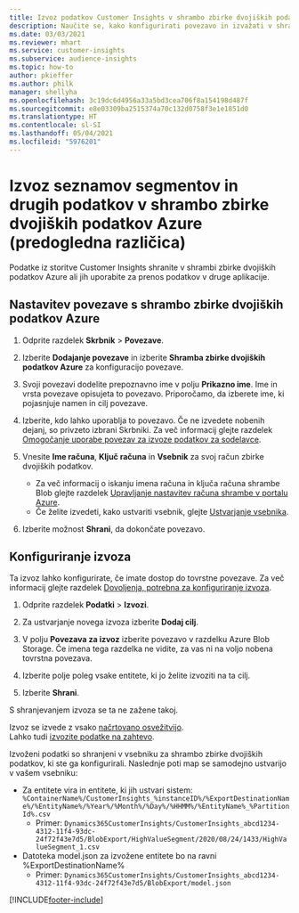 ```yaml
---
title: Izvoz podatkov Customer Insights v shrambo zbirke dvojiških podatkov Azure
description: Naučite se, kako konfigurirati povezavo in izvažati v shrambo zbirke dvojiških podatkov.
ms.date: 03/03/2021
ms.reviewer: mhart
ms.service: customer-insights
ms.subservice: audience-insights
ms.topic: how-to
author: pkieffer
ms.author: philk
manager: shellyha
ms.openlocfilehash: 3c19dc6d4956a33a5bd3cea706f8a154198d487f
ms.sourcegitcommit: e8e03309ba2515374a70c132d0758f3e1e1851d0
ms.translationtype: HT
ms.contentlocale: sl-SI
ms.lasthandoff: 05/04/2021
ms.locfileid: "5976201"
---
```

# <a name="export-segment-list-and-other-data-to-azure-blob-storage-preview"></a>Izvoz seznamov segmentov in drugih podatkov v shrambo zbirke dvojiških podatkov Azure (predogledna različica)

Podatke iz storitve Customer Insights shranite v shrambi zbirke dvojiških podatkov Azure ali jih uporabite za prenos podatkov v druge aplikacije.

## <a name="set-up-the-connection-to-blob-storage"></a>Nastavitev povezave s shrambo zbirke dvojiških podatkov Azure

1. Odprite razdelek **Skrbnik** > **Povezave**.

1. Izberite **Dodajanje povezave** in izberite **Shramba zbirke dvojiških podatkov Azure** za konfiguracijo povezave.

1. Svoji povezavi dodelite prepoznavno ime v polju **Prikazno ime**. Ime in vrsta povezave opisujeta to povezavo. Priporočamo, da izberete ime, ki pojasnjuje namen in cilj povezave.

1. Izberite, kdo lahko uporablja to povezavo. Če ne izvedete nobenih dejanj, so privzeto izbrani Skrbniki. Za več informacij glejte razdelek [Omogočanje uporabe povezav za izvoze podatkov za sodelavce](connections.md#allow-contributors-to-use-a-connection-for-exports).

1. Vnesite **Ime računa**, **Ključ računa** in **Vsebnik** za svoj račun zbirke dvojiških podatkov.
    - Za več informacij o iskanju imena računa in ključa računa shrambe Blob glejte razdelek [Upravljanje nastavitev računa shrambe v portalu Azure](/azure/storage/common/storage-account-manage).
    - Če želite izvedeti, kako ustvariti vsebnik, glejte [Ustvarjanje vsebnika](/azure/storage/blobs/storage-quickstart-blobs-portal#create-a-container).

1. Izberite možnost **Shrani**, da dokončate povezavo. 

## <a name="configure-an-export"></a>Konfiguriranje izvoza

Ta izvoz lahko konfigurirate, če imate dostop do tovrstne povezave. Za več informacij glejte razdelek [Dovoljenja, potrebna za konfiguriranje izvoza](export-destinations.md#set-up-a-new-export).

1. Odprite razdelek **Podatki** > **Izvozi**.

1. Za ustvarjanje novega izvoza izberite **Dodaj cilj**.

1. V polju **Povezava za izvoz** izberite povezavo v razdelku Azure Blob Storage. Če imena tega razdelka ne vidite, za vas ni na voljo nobena tovrstna povezava.

1. Izberite polje poleg vsake entitete, ki jo želite izvoziti na ta cilj.

1. Izberite **Shrani**.

S shranjevanjem izvoza se ta ne zažene takoj.

Izvoz se izvede z vsako [načrtovano osvežitvijo](system.md#schedule-tab).     
Lahko tudi [izvozite podatke na zahtevo](export-destinations.md#run-exports-on-demand). 

Izvoženi podatki so shranjeni v vsebniku za shrambo zbirke dvojiških podatkov, ki ste ga konfigurirali. Naslednje poti map se samodejno ustvarijo v vašem vsebniku:

- Za entitete vira in entitete, ki jih ustvari sistem: `%ContainerName%/CustomerInsights_%instanceID%/%ExportDestinationName%/%EntityName%/%Year%/%Month%/%Day%/%HHMM%/%EntityName%_%PartitionId%.csv`
  - Primer: `Dynamics365CustomerInsights/CustomerInsights_abcd1234-4312-11f4-93dc-24f72f43e7d5/BlobExport/HighValueSegment/2020/08/24/1433/HighValueSegment_1.csv`
- Datoteka model.json za izvožene entitete bo na ravni %ExportDestinationName%
  - Primer: `Dynamics365CustomerInsights/CustomerInsights_abcd1234-4312-11f4-93dc-24f72f43e7d5/BlobExport/model.json`

[!INCLUDE[footer-include](../includes/footer-banner.md)]
